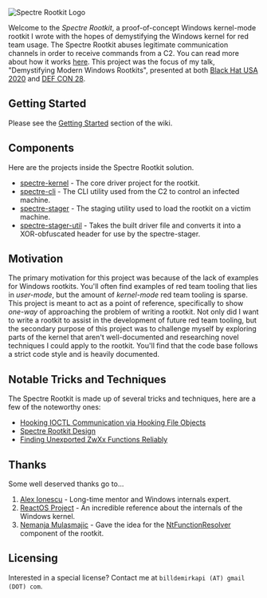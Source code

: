 ![Spectre Rootkit Logo](https://i.imgur.com/P529RIt.png)

Welcome to the *Spectre Rootkit*, a proof-of-concept Windows kernel-mode rootkit I wrote with the hopes of demystifying the Windows kernel for red team usage. The Spectre Rootkit abuses legitimate communication channels in order to receive commands from a C2. You can read more about how it works [here](https://github.com/D4stiny/spectre/wiki/Hooking-IOCTL-Communication-via-Hooking-File-Objects). This project was the focus of my talk, "Demystifying Modern Windows Rootkits", presented at both [Black Hat USA 2020](https://www.blackhat.com/us-20/briefings/schedule/index.html#demystifying-modern-windows-rootkits-20918) and [DEF CON 28](https://defcon.org/html/defcon-safemode/dc-safemode-speakers.html#Demirkapi).

## Getting Started
Please see the [Getting Started](https://github.com/D4stiny/spectre/wiki/Getting-Started) section of the wiki.

## Components
Here are the projects inside the Spectre Rootkit solution.

- [spectre-kernel](https://github.com/D4stiny/spectre/tree/master/spectre/spectre-kernel) - The core driver project for the rootkit.
- [spectre-cli](https://github.com/D4stiny/spectre/tree/master/spectre/spectre-cli) - The CLI utility used from the C2 to control an infected machine.
- [spectre-stager](https://github.com/D4stiny/spectre/tree/master/spectre/spectre-stager) - The staging utility used to load the rootkit on a victim machine.
- [spectre-stager-util](https://github.com/D4stiny/spectre/tree/master/spectre/spectre-stager-util) - Takes the built driver file and converts it into a XOR-obfuscated header for use by the spectre-stager.

## Motivation
The primary motivation for this project was because of the lack of examples for Windows rootkits. You'll often find examples of red team tooling that lies in *user-mode*, but the amount of *kernel-mode* red team tooling is sparse. This project is meant to act as a point of reference, specifically to show *one-way* of approaching the problem of writing a rootkit. Not only did I want to write a rootkit to assist in the development of future red team tooling, but the secondary purpose of this project was to challenge myself by exploring parts of the kernel that aren't well-documented and researching novel techniques I could apply to the rootkit. You'll find that the code base follows a strict code style and is heavily documented.

## Notable Tricks and Techniques
The Spectre Rootkit is made up of several tricks and techniques, here are a few of the noteworthy ones:
- [Hooking IOCTL Communication via Hooking File Objects](https://github.com/D4stiny/spectre/wiki/Hooking-IOCTL-Communication-via-Hooking-File-Objects)
- [Spectre Rootkit Design](https://github.com/D4stiny/spectre/wiki/Spectre-Rootkit-Design)
- [Finding Unexported ZwXx Functions Reliably](https://github.com/D4stiny/spectre/wiki/Finding-unexported-ZwXx-functions-reliably)

## Thanks
Some well deserved thanks go to...
1. [Alex Ionescu](https://twitter.com/aionescu) - Long-time mentor and Windows internals expert.
2. [ReactOS Project](https://reactos.org) - An incredible reference about the internals of the Windows kernel.
3. [Nemanja Mulasmajic](https://twitter.com/0xNemi) - Gave the idea for the [NtFunctionResolver](https://github.com/D4stiny/spectre/blob/master/spectre/spectre-kernel/NtFunctionResolver.h) component of the rootkit.

## Licensing
Interested in a special license? Contact me at `billdemirkapi (AT) gmail (DOT) com`.
